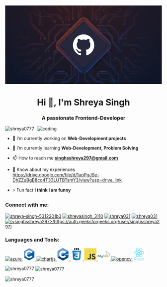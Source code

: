 
![logo](https://github.com/Shreya0777/Shreya0777/blob/main/yceo3xk3of14d3hbdkdp.webp)
<h1 align="center">Hi 👋, I'm Shreya Singh</h1>
<h3 align="center">A passionate Frontend-Developer</h3>
<img align="right" alt="coding" width="400" src="https://cdn.dribbble.com/users/1019864/screenshots/3079099/codeloop.gif">

<p align="left"> <img src="https://komarev.com/ghpvc/?username=shreya0777&label=Profile%20views&color=0e75b6&style=flat" alt="shreya0777" /> </p>

- 🔭 I’m currently working on **Web-Development projects**

- 🌱 I’m currently learning **Web-Development, Problem Solving**

- 📫 How to reach me **singhsshreya297@gmail.com**

- 📄 Know about my experiences https://drive.google.com/file/d/1upPgJSe-DhZZuBgB8co4T33LUTBTsmY3/view?usp=drive_link

- ⚡ Fun fact **I think I am funny**

<h3 align="left">Connect with me:</h3>
<p align="left">
<a href="https://linkedin.com/in/shreya-singh-5312201b3" target="blank"><img align="center" src="https://raw.githubusercontent.com/rahuldkjain/github-profile-readme-generator/master/src/images/icons/Social/linked-in-alt.svg" alt="shreya-singh-5312201b3" height="30" width="40" /></a>
<a href="https://instagram.com/shreyasingh_3110" target="blank"><img align="center" src="https://raw.githubusercontent.com/rahuldkjain/github-profile-readme-generator/master/src/images/icons/Social/instagram.svg" alt="shreyasingh_3110" height="30" width="40" /></a>
<a href="https://www.codechef.com/users/shreya031" target="blank"><img align="center" src="https://cdn.jsdelivr.net/npm/simple-icons@3.1.0/icons/codechef.svg" alt="shreya031" height="30" width="40" /></a>
<a href="https://www.leetcode.com/shreya031" target="blank"><img align="center" src="https://raw.githubusercontent.com/rahuldkjain/github-profile-readme-generator/master/src/images/icons/Social/leet-code.svg" alt="shreya031" height="30" width="40" /></a>
<a href="https://auth.geeksforgeeks.org/user/(<singhsshreya297>/https://auth.geeksforgeeks.org/user/singhsshreya297)" target="blank"><img align="center" src="https://raw.githubusercontent.com/rahuldkjain/github-profile-readme-generator/master/src/images/icons/Social/geeks-for-geeks.svg" alt="(<singhsshreya297>/https://auth.geeksforgeeks.org/user/singhsshreya297)" height="30" width="40" /></a>
</p>

<h3 align="left">Languages and Tools:</h3>
<p align="left"> <a href="https://azure.microsoft.com/en-in/" target="_blank" rel="noreferrer"> <img src="https://www.vectorlogo.zone/logos/microsoft_azure/microsoft_azure-icon.svg" alt="azure" width="40" height="40"/> </a> <a href="https://www.cprogramming.com/" target="_blank" rel="noreferrer"> <img src="https://raw.githubusercontent.com/devicons/devicon/master/icons/c/c-original.svg" alt="c" width="40" height="40"/> </a> <a href="https://www.chartjs.org" target="_blank" rel="noreferrer"> <img src="https://www.chartjs.org/media/logo-title.svg" alt="chartjs" width="40" height="40"/> </a> <a href="https://www.w3schools.com/cpp/" target="_blank" rel="noreferrer"> <img src="https://raw.githubusercontent.com/devicons/devicon/master/icons/cplusplus/cplusplus-original.svg" alt="cplusplus" width="40" height="40"/> </a> <a href="https://www.w3schools.com/css/" target="_blank" rel="noreferrer"> <img src="https://raw.githubusercontent.com/devicons/devicon/master/icons/css3/css3-original-wordmark.svg" alt="css3" width="40" height="40"/> </a> <a href="https://developer.mozilla.org/en-US/docs/Web/JavaScript" target="_blank" rel="noreferrer"> <img src="https://raw.githubusercontent.com/devicons/devicon/master/icons/javascript/javascript-original.svg" alt="javascript" width="40" height="40"/> </a> <a href="https://www.mysql.com/" target="_blank" rel="noreferrer"> <img src="https://raw.githubusercontent.com/devicons/devicon/master/icons/mysql/mysql-original-wordmark.svg" alt="mysql" width="40" height="40"/> </a> <a href="https://opencv.org/" target="_blank" rel="noreferrer"> <img src="https://www.vectorlogo.zone/logos/opencv/opencv-icon.svg" alt="opencv" width="40" height="40"/> </a> <a href="https://reactjs.org/" target="_blank" rel="noreferrer"> <img src="https://raw.githubusercontent.com/devicons/devicon/master/icons/react/react-original-wordmark.svg" alt="react" width="40" height="40"/> </a> </p>

<p><img align="left" src="https://github-readme-stats.vercel.app/api/top-langs?username=shreya0777&show_icons=true&locale=en&layout=compact" alt="shreya0777" /></p>

<p>&nbsp;<img align="center" src="https://github-readme-stats.vercel.app/api?username=shreya0777&show_icons=true&locale=en" alt="shreya0777" /></p>

<p><img align="center" src="https://github-readme-streak-stats.herokuapp.com/?user=shreya0777&" alt="shreya0777" /></p>

